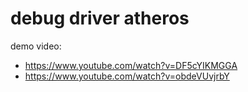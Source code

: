 # debug driver atheros
demo video: 
  - https://www.youtube.com/watch?v=DF5cYIKMGGA
  - https://www.youtube.com/watch?v=obdeVUvjrbY
 
